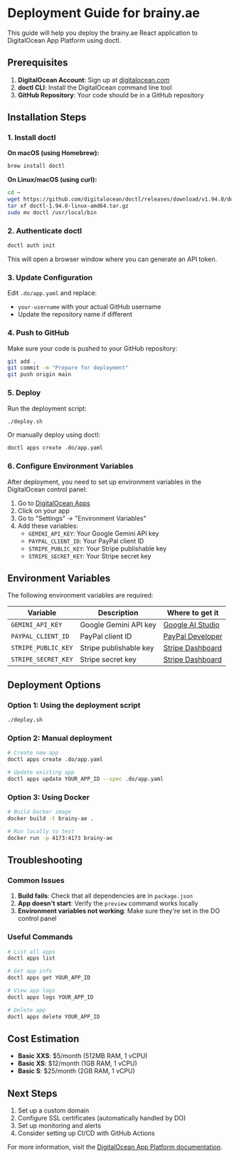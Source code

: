 # Deployment Guide for brainy.ae

This guide will help you deploy the brainy.ae React application to DigitalOcean App Platform using doctl.

## Prerequisites

1. **DigitalOcean Account**: Sign up at [digitalocean.com](https://www.digitalocean.com/)
2. **doctl CLI**: Install the DigitalOcean command line tool
3. **GitHub Repository**: Your code should be in a GitHub repository

## Installation Steps

### 1. Install doctl

**On macOS (using Homebrew):**
```bash
brew install doctl
```

**On Linux/macOS (using curl):**
```bash
cd ~
wget https://github.com/digitalocean/doctl/releases/download/v1.94.0/doctl-1.94.0-linux-amd64.tar.gz
tar xf doctl-1.94.0-linux-amd64.tar.gz
sudo mv doctl /usr/local/bin
```

### 2. Authenticate doctl

```bash
doctl auth init
```

This will open a browser window where you can generate an API token.

### 3. Update Configuration

Edit `.do/app.yaml` and replace:
- `your-username` with your actual GitHub username
- Update the repository name if different

### 4. Push to GitHub

Make sure your code is pushed to your GitHub repository:

```bash
git add .
git commit -m "Prepare for deployment"
git push origin main
```

### 5. Deploy

Run the deployment script:

```bash
./deploy.sh
```

Or manually deploy using doctl:

```bash
doctl apps create .do/app.yaml
```

### 6. Configure Environment Variables

After deployment, you need to set up environment variables in the DigitalOcean control panel:

1. Go to [DigitalOcean Apps](https://cloud.digitalocean.com/apps)
2. Click on your app
3. Go to "Settings" → "Environment Variables"
4. Add these variables:
   - `GEMINI_API_KEY`: Your Google Gemini API key
   - `PAYPAL_CLIENT_ID`: Your PayPal client ID
   - `STRIPE_PUBLIC_KEY`: Your Stripe publishable key
   - `STRIPE_SECRET_KEY`: Your Stripe secret key

## Environment Variables

The following environment variables are required:

| Variable | Description | Where to get it |
|----------|-------------|-----------------|
| `GEMINI_API_KEY` | Google Gemini API key | [Google AI Studio](https://makersuite.google.com/app/apikey) |
| `PAYPAL_CLIENT_ID` | PayPal client ID | [PayPal Developer](https://developer.paypal.com/apps/) |
| `STRIPE_PUBLIC_KEY` | Stripe publishable key | [Stripe Dashboard](https://dashboard.stripe.com/apikeys) |
| `STRIPE_SECRET_KEY` | Stripe secret key | [Stripe Dashboard](https://dashboard.stripe.com/apikeys) |

## Deployment Options

### Option 1: Using the deployment script
```bash
./deploy.sh
```

### Option 2: Manual deployment
```bash
# Create new app
doctl apps create .do/app.yaml

# Update existing app
doctl apps update YOUR_APP_ID --spec .do/app.yaml
```

### Option 3: Using Docker
```bash
# Build Docker image
docker build -t brainy-ae .

# Run locally to test
docker run -p 4173:4173 brainy-ae
```

## Troubleshooting

### Common Issues

1. **Build fails**: Check that all dependencies are in `package.json`
2. **App doesn't start**: Verify the `preview` command works locally
3. **Environment variables not working**: Make sure they're set in the DO control panel

### Useful Commands

```bash
# List all apps
doctl apps list

# Get app info
doctl apps get YOUR_APP_ID

# View app logs
doctl apps logs YOUR_APP_ID

# Delete app
doctl apps delete YOUR_APP_ID
```

## Cost Estimation

- **Basic XXS**: $5/month (512MB RAM, 1 vCPU)
- **Basic XS**: $12/month (1GB RAM, 1 vCPU)
- **Basic S**: $25/month (2GB RAM, 1 vCPU)

## Next Steps

1. Set up a custom domain
2. Configure SSL certificates (automatically handled by DO)
3. Set up monitoring and alerts
4. Consider setting up CI/CD with GitHub Actions

For more information, visit the [DigitalOcean App Platform documentation](https://docs.digitalocean.com/products/app-platform/). 